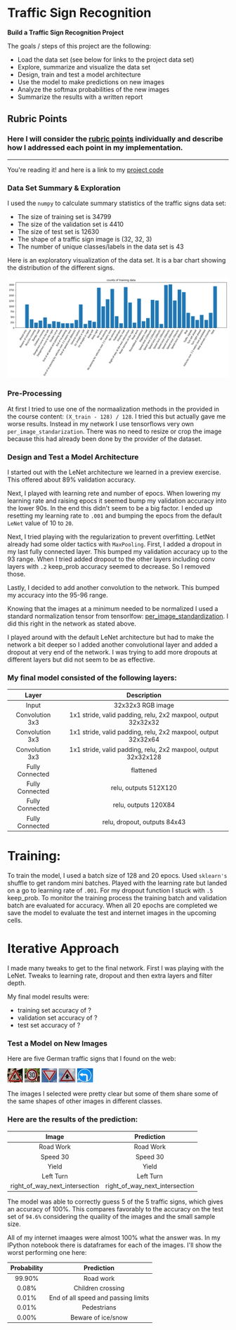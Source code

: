 # **Traffic Sign Recognition** 

**Build a Traffic Sign Recognition Project**

The goals / steps of this project are the following:
* Load the data set (see below for links to the project data set)
* Explore, summarize and visualize the data set
* Design, train and test a model architecture
* Use the model to make predictions on new images
* Analyze the softmax probabilities of the new images
* Summarize the results with a written report


[//]: # (Image References)

[image1]: bar_chart_training_data.png "Visualization"
[image2]: ./examples/grayscale.jpg "Grayscaling"
[image3]: ./examples/random_noise.jpg "Random Noise"
[image4]: construction.png "Traffic Sign 1"
[image5]: speed_30.jpg "Traffic Sign 2"
[image6]: yield.jpg "Traffic Sign 3"
[image7]: right_of_way_next_intersection.jpg "Traffic Sign 4"
[image8]: left_arrow.jpg "Traffic Sign 5"

## Rubric Points
### Here I will consider the [rubric points](https://review.udacity.com/#!/rubrics/481/view) individually and describe how I addressed each point in my implementation.  

---

You're reading it! and here is a link to my [project code](https://github.com/blown302/german-traffic-sign-detection/blob/master/Traffic_Sign_Classifier.ipynb)

### Data Set Summary & Exploration

I used the `numpy` to calculate summary statistics of the traffic signs data set:

* The size of training set is 34799
* The size of the validation set is 4410
* The size of test set is 12630
* The shape of a traffic sign image is (32, 32, 3)
* The number of unique classes/labels in the data set is 43

Here is an exploratory visualization of the data set. It is a bar chart showing the distribution of the different signs. 

![alt text][image1]

### Pre-Processing

At first I tried to use one of the normaalization methods in the provided in the course content: `(X_train - 128) / 128`. I tried this but actually gave me worse results. Instead in my network I use tensorflows very own `per_image_standarization`.  There was no need to resize or crop the image because this had already been done by the provider of the dataset. 

### Design and Test a Model Architecture

I started out with the LeNet architecture we learned in a preview exercise. This offered about 89% validation accuracy. 

Next, I played with learning rete and number of epocs. When lowering my learning rate and raising epocs it seemed bump my validation accuracy into the lower 90s. In the end this didn't seem to be a big factor. I ended up resetting my learning rate to `.001` and bumping the epocs from the default `LeNet` value of 10 to `20`.

Next, I tried playing with the regularization to prevent overfitting. LetNet already had some older tactics with `MaxPooling`. First, I added a dropout in my last fully connected layer. This bumped my validation accuracy up to the 93 range. When I tried added dropout to the other layers including conv layers with `.2` keep_prob accuracy seemed to decrease. So I removed those.

Lastly, I decided to add another convolution to the network. This bumped my accuracy into the 95-96 range.

Knowing that the images at a minimum needed to be normalized I used a standard normalization tensor from tensorlfow: [per_image_standardization](https://www.tensorflow.org/api_docs/python/tf/image/per_image_standardization). I did this right in the network as stated above.



I played around with the default LeNet architecture but had to make the network a bit deeper so I added another convolutional layer and added a dropout at very end of the network. I was trying to add more dropouts at different layers but did not seem to be as effective. 

### My final model consisted of the following layers:

| Layer         		|     Description	        					| 
|:---------------------:|:---------------------------------------------:| 
| Input         		| 32x32x3 RGB image   							| 
| Convolution 3x3       | 1x1 stride, valid padding, relu, 2x2 maxpool, output 32x32x32|				|
| Convolution 3x3	    | 1x1 stride, valid padding, relu, 2x2 maxpool, output 32x32x64|
| Convolution 3x3		| 1x1 stride, valid padding, relu, 2x2 maxpool, output 32x32x128|
| Fully Connected       | flattened    									|
| Fully Connected		| relu, outputs 512X120 						|
| Fully Connected       | relu, outputs 120X84  						|	
| Fully Connected       | relu, dropout, outputs 84x43                  |

# Training:

To train the model, I used a batch size of 128 and 20 epocs. Used `sklearn's` shuffle to get random mini batches. Played with the learning rate but landed on a go to learning rate of `.001`. For my dropout function I stuck with `.5` keep_prob. To monitor the training process the training batch and validation batch are evaluated for accuracy. When all 20 epochs are completed we save the model to evaluate the test and internet images in the upcoming cells.

# Iterative Approach

I made many tweaks to get to the final network. First I was playing with the LeNet. Tweaks to learning rate, dropout and then extra layers and filter depth.

My final model results were:
* training set accuracy of ?
* validation set accuracy of ? 
* test set accuracy of ?

### Test a Model on New Images

Here are five German traffic signs that I found on the web:

![alt text][image4] ![alt text][image5] ![alt text][image6] 
![alt text][image7] ![alt text][image8]

The images I selected were pretty clear but some of them share some of the same shapes of other images in different classes.

### Here are the results of the prediction:

| Image			        |     Prediction	        					| 
|:---------------------:|:---------------------------------------------:| 
| Road Work     		| Road Work   									| 
| Speed 30     			| Speed 30										|
| Yield					| Yield											|
| Left Turn	      		| Left Turn 					 				|
| right_of_way_next_intersection| right_of_way_next_intersection		|


The model was able to correctly guess 5 of the 5 traffic signs, which gives an accuracy of 100%. This compares favorably to the accuracy on the test set of `94.6%` considering the quaility of the images and the small sample size. 

All of my internet imaages were almost 100% what the answer was. In my IPython notebook there is dataframes for each of the images. I'll show the worst performing one here:

| Probability         	|     Prediction	        					| 
|:---------------------:|:---------------------------------------------:| 
| 99.90%       			| Road work  									| 
| 0.08%    				| Children crossing			    				|
| 0.01%					| End of all speed and passing limits   		|
| 0.01%	      			| Pedestrians					 				|
| 0.00%				    | Beware of ice/snow							|
